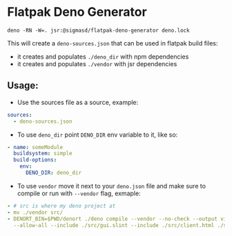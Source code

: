 # Flatpak Deno Generator

```
deno -RN -W=. jsr:@sigmasd/flatpak-deno-generator deno.lock
```

This will create a `deno-sources.json` that can be used in flatpak build files:

- it creates and populates `./deno_dir` with npm dependencies
- it creates and populates `./vendor` with jsr dependencies

## Usage:

- Use the sources file as a source, example:

```yml
sources:
  - deno-sources.json
```

- To use `deno_dir` point `DENO_DIR` env variable to it, like so:

```yml
- name: someModule
  buildsystem: simple
  build-options:
    env:
      DENO_DIR: deno_dir
```

- To use `vendor` move it next to your `deno.json` file and make sure to compile
  or run with `--vendor` flag, exmaple:

```yml
- # src is where my deno project at
- mv ./vendor src/
- DENORT_BIN=$PWD/denort ./deno compile --vendor --no-check --output virtaudio-bin --cached-only
  --allow-all --include ./src/gui.slint --include ./src/client.html ./src/gui.ts
```
